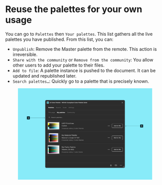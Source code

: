 # Reuse the palettes for your own usage

You can go to `Palettes` then `Your palettes`. This list gathers all the live palettes you have published. From this list, you can:

* `Unpublish`: Remove the Master palette from the remote. This action is irreversible.
* `Share with the community` or `Remove from the community`: You allow other users to add your palette to their files.
* `Add to file`: A palette instance is pushed to the document. It can be updated and republished later.
* `Search palettes…`: Quickly go to a palette that is precisely known.

<figure><img src="../../.gitbook/assets/create_palette-palettes.png" alt=""><figcaption></figcaption></figure>
